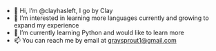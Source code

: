- 👋 Hi, I’m @clayhasleft, I go by Clay
- 👀 I’m interested in learning more languages currently and growing to expand my experience
- 🌱 I’m currently learning Python and would like to learn more
- 📫 You can reach me by email at graysprout1@gmail.com

<!---
clayhasleft/clayhasleft is a ✨ special ✨ repository because its `README.md` (this file) appears on your GitHub profile.
You can click the Preview link to take a look at your changes.
--->
